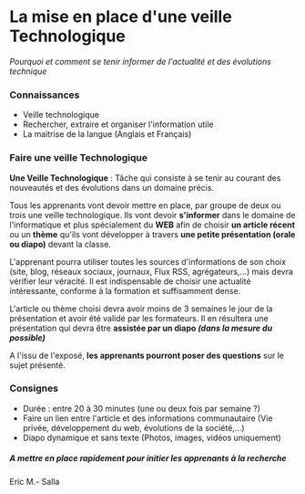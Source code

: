 # La mise en place d'une veille Technologique

_Pourquoi et comment se tenir informer de l'actualité et des évolutions technique_

### Connaissances
* Veille technologique
* Rechercher, extraire et organiser l'information utile
* La maitrise de la langue (Anglais et Français)

### Faire une veille Technologique

__Une Veille Technologique__ : Tâche qui consiste à se tenir au courant des nouveautés et des évolutions dans un domaine précis.

Tous les apprenants vont devoir mettre en place, par groupe de deux ou trois une veille technologique.
Ils vont devoir __s'informer__ dans le domaine de l'informatique et plus spécialement du __WEB__ afin de choisir __un article récent__ ou un __thème__ qu'ils vont développer à travers __une petite présentation (orale ou diapo)__ devant la classe.

L'apprenant pourra utiliser toutes les sources d'informations de son choix (site, blog, réseaux sociaux, journaux, Flux RSS, agrégateurs,...) mais devra vérifier leur véracité. Il est indispensable de choisir une actualité intéressante, conforme à la formation et suffisamment dense.

L'article ou thème choisi devra avoir moins de 3 semaines le jour de la présentation et avoir été validé par les formateurs. Il en résultera une présentation qui devra être __assistée par un diapo _(dans la mesure du possible)___

A l'issu de l'exposé, __les apprenants pourront poser des questions__ sur le sujet présenté.

### Consignes

* Durée : entre 20 à 30 minutes (une ou deux fois par semaine ?)
* Faire un lien entre l'article et des informations communautaire (Vie privée, développement du web, évolutions de la société,...)
* Diapo dynamique et sans texte (Photos, images, vidéos uniquement)

##### A mettre en place rapidement pour initier les apprenants à la recherche

Eric M.- Salla
